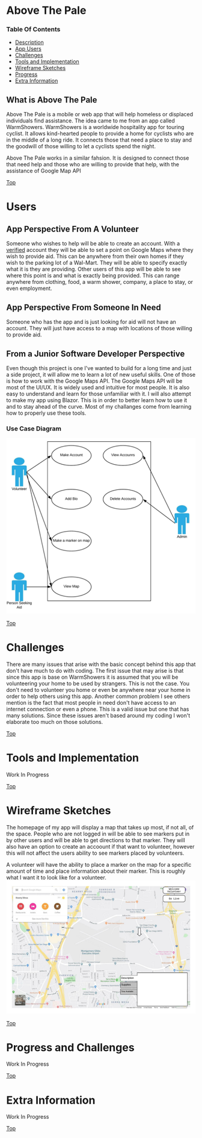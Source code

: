 # Above The Pale
### Table Of Contents
* [Description](#what-is-above-the-pale)
* [App Users](#users)
* [Challenges](#challenges)
* [Tools and Implementation](#tools-and-implementation)
* [Wireframe Sketches](#wireframe-sketches)
* [Progress](#progress-and-challenges)
* [Extra Information](#extra-information)
## What is Above The Pale
Above The Pale is a mobile or web app that will help homeless or displaced individuals find assistance. The idea came to me from an app called WarmShowers. WarmShowers is a worldwide hospitality app for touring cyclist. It allows kind-hearted people to provide a home for cyclists who are in the middle of a long ride. It connects those that need a place to stay and the goodwill of those willing to let a cyclists spend the night. 

Above The Pale works in a similar fahsion. It is designed to connect those that need help and those who are willing to provide that help, with the assistance of Google Map API

[Top](#table-of-contents)

# Users
## App Perspective From A Volunteer
Someone who wishes to help will be able to create an account. With a [verified](#extra-information) account they will be able to set a point on Google Maps where they wish to provide aid. This can be anywhere from their own homes if they wish to the parking lot of a Wal-Mart. They will be able to specify exactly what it is they are providing. Other users of this app will be able to see where this point is and what is exactly being provided. This can range anywhere from clothing, food, a warm shower, company, a place to stay, or even employment.

## App Perspective From Someone In Need
Someone who has the app and is just looking for aid will not have an account. They will just have access to a map with locations of those willing to provide aid.

## From a Junior Software Developer Perspective
Even though this project is one I've wanted to build for a long time and just a side project, it will allow me to learn a lot of new useful skills. One of those is how to work with the Google Maps API. The Google Maps API will be most of the UI/UX. It is widely used and intuitive for most people. It is also easy to understand and learn for those unfamiliar with it. I will also attempt to make my app using Blazor. This is in order to better learn how to use it and to stay ahead of the curve. Most of my challanges come from learning how to properly use these tools.

### Use Case Diagram
![UCD](https://github.com/jpolanco94/AboveThePale_SideProject/blob/master/Documentation/AboveThePale_UseCaseDiagram2.jpeg)

[Top](#table-of-contents)

# Challenges
There are many issues that arise with the basic concept behind this app that don't have much to do with coding. The first issue that may arise is that since this app is base on WarmShowers it is assumed that you will be volunteering your home to be used by strangers. This is not the case. You don't need to volunteer you home or even be anywhere near your home in order to help others using this app. Another common problem I see others mention is the fact that most people in need don't have access to an internet connection or even a phone. This is a valid issue but one that has many solutions. Since these issues aren't based around my coding I won't elaborate too much on those solutions.

[Top](#table-of-contents)

# Tools and Implementation
 Work In Progress
 
 [Top](#table-of-contents)

# Wireframe Sketches
The homepage of my app will display a map that takes up most, if not all, of the space. People who are not logged in will be able to see markers put in by other users and will be able to get directions to that marker. They will also have an option to create an accoount if that want to volunteer, however this will not affect the users ability to see markers placed by volunteers.

A volunteer will have the ability to place a marker on the map for a specific amount of time and place information about their marker. This is roughly what I want it to look like for a volunteer.
![VLI](https://github.com/jpolanco94/AboveThePale_SideProject/blob/master/Documentation/VolunteerHomePage.jpeg)

[Top](#table-of-contents)

# Progress and Challenges
 Work In Progress
 
 [Top](#table-of-contents)

# Extra Information
 Work In Progress
 
 [Top](#table-of-contents)
